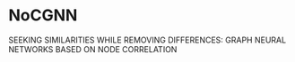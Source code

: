 # NoCGNN
SEEKING SIMILARITIES WHILE REMOVING DIFFERENCES: GRAPH NEURAL NETWORKS BASED ON NODE CORRELATION
